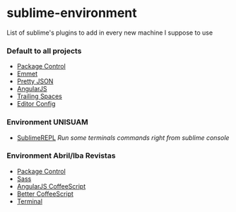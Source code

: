 sublime-environment
===================

List of sublime's plugins to add in every new machine I suppose to use

### Default to all projects
* [Package Control](https://sublime.wbond.net/installation)
* [Emmet](https://sublime.wbond.net/packages/Emmet)
* [Pretty JSON](https://sublime.wbond.net/packages/Pretty%20JSON)
* [AngularJS](https://sublime.wbond.net/packages/AngularJS)
* [Trailing Spaces](https://sublime.wbond.net/packages/TrailingSpaces) 
* [Editor Config](https://github.com/sindresorhus/editorconfig-sublime#readme)


### Environment UNISUAM
* [SublimeREPL](https://github.com/wuub/SublimeREPL/) _Run some terminals commands right from sublime console_


### Environment Abril/Iba Revistas
* [Package Control](https://sublime.wbond.net/installation)
* [Sass](https://sublime.wbond.net/packages/Sass)
* [AngularJS CoffeeScript](https://sublime.wbond.net/packages/AngularJS%20(CoffeeScript))
* [Better CoffeeScript](https://sublime.wbond.net/packages/Better%20CoffeeScript)
* [Terminal](https://sublime.wbond.net/packages/Terminal)
